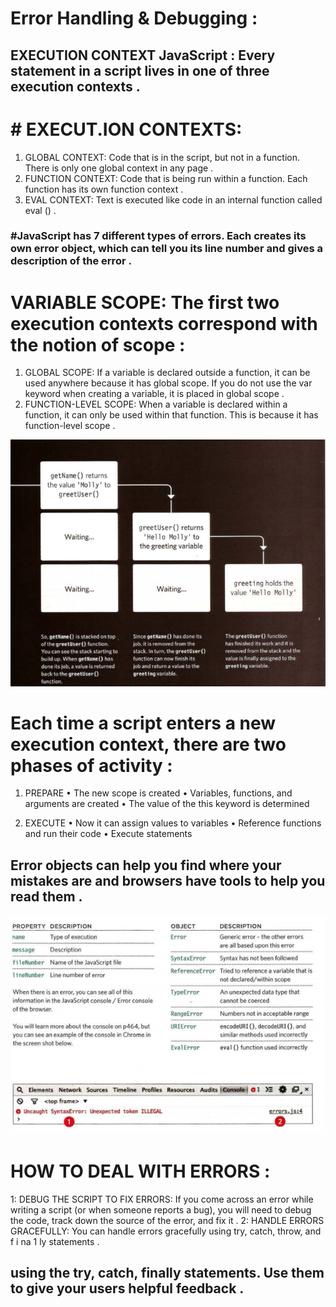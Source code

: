 # Error Handling & Debugging :

## EXECUTION CONTEXT JavaScript : Every statement in a script lives in one of three execution contexts .

# # EXECUT.ION CONTEXTS:

1. GLOBAL CONTEXT:
Code that is in the script, but not in a function. There is only one global context in any page .
2. FUNCTION CONTEXT:
Code that is being run within a function. Each function has its own function context .
3. EVAL CONTEXT:
Text is executed like code in an internal function called eval () .

### #JavaScript has 7 different types of errors. Each creates its own error object, which can tell you its line number and gives a description of the error .


# VARIABLE SCOPE:  The first two execution contexts correspond with the notion of scope :

1. GLOBAL SCOPE: 
If a variable is declared outside a function, it can be used anywhere because it has global scope. If you do not use the var keyword when creating a variable, it is placed in global scope .
2. FUNCTION-LEVEL SCOPE:
When a variable is declared within a function, it can only be used within that function. This is because it has function-level scope . 

![](seq.png)

# Each time a script enters a new execution context, there are two phases of activity :


1. PREPARE
• The new scope is created
• Variables, functions, and arguments are created
• The value of the this keyword is determined

2. EXECUTE
• Now it can assign values to variables
• Reference functions and run their code
• Execute statements

## Error objects can help you find where your mistakes are and browsers have tools to help you read them . 

![](error-obj.png)

# HOW TO DEAL WITH ERRORS :

1: DEBUG THE SCRIPT TO FIX ERRORS:
If you come across an error while writing a script (or when someone reports a bug), you will need to debug the code, track down the source of the error, and fix it . 
2: HANDLE ERRORS GRACEFULLY:
You can handle errors gracefully using try, catch, throw, and f i na 1 ly statements . 

## using the try, catch, finally statements. Use them to give your users helpful feedback . 


